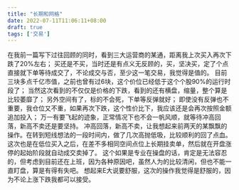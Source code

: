 ```yaml
---
title: "长期和网格"
date: 2022-07-11T11:06:11+08:00
draft: true
tags: ['交易']
---
```


在我前一篇写下过往回顾的同时，看到三大运营商的某通，距离我上次买入再次下跌了20%左右；
买还是不买，当时还是有点义无反顾的，买，坚决买，定了个点直接就下单等待成交了，不论成交与否，至少这一笔交易，我觉得是值的。
目前三块多点千亿市值，之前也曾有过6块，这个价位已经低于这个个股90%的运行时段了；
当然这次看到的不仅仅是价格的下跌，看到的还有横盘，缩量，整个算是比较萎靡了；
另外空间有了，标的不会死，下单等反弹就好；
即使没有反弹也不重要，我仓位又不重，如果再次下跌，这个性价比下，我应该还是会再次按照金额追加投入；
万一有要飞起的迹象，正常情况下也不会一帆风顺，就等待冲高回落，新高不卖还是要坚持。
冲高回落，新高不卖，让我想起来前两天的某飘飘的操作。在转到短线想法的一段时间内，做了几次高抛低吸，比较顺利的回了点血。
这次也是在低位买入之后，在差不多相同空间点位上长期挂卖单，然后就在开盘涨停的起始阶段就自动成交卖掉了。
这个如果是专业在操盘的话，肯定是无法容忍的，但考虑到目前还在上班，因为各种原因吧，虽然人为的比较清闲，但也不能一直盯盘，算是有得有失吧。
想起来E大说要舒服，这次的操作我觉得是舒服的，因为不论上涨下跌我都可以接受。
